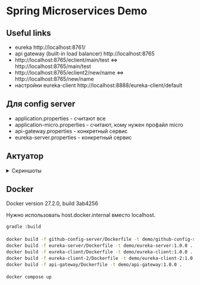 # Spring Microservices Demo

## Useful links

- eureka http://localhost:8761/
- api gateway (built-in load balancer) http://localhost:8765
- http://localhost:8765/eclient/main/test <=> http://localhost:8765/main/test
- http://localhost:8765/eclient2/new/name <=> http://localhost:8765/new/name
- настройки eureka-client http://localhost:8888/eureka-client/default

## Для **config server**

- application.properties - считают все
- application-micro.properties - считают, кому нужен профайл micro
- api-gateway.properties - конкретный сервис
- eureka-server.properties - конкретный сервис

## Актуатор

<details>
  <summary>Скриншоты</summary>

![Актуатор](./images/actuator.png)

</details>
 
## Docker

Docker version 27.2.0, build 3ab4256

Нужно использовать host.docker.internal вместо localhost.

```bash
gradle :build

docker build -f github-config-server/Dockerfile -t demo/github-config-server:1.0.0 .
docker build -f eureka-server/Dockerfile -t demo/eureka-server:1.0.0 .
docker build -f eureka-client/Dockerfile -t demo/eureka-client:1.0.0 .
docker build -f eureka-client-2/Dockerfile -t demo/eureka-client-2:1.0.0 .
docker build -f api-gateway/Dockerfile -t demo/api-gateway:1.0.0 .

docker compose up

```